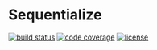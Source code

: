 # Sequentialize

[![build status](https://travis-ci.org/escapace/sequentialize.svg?branch=master)](https://travis-ci.org/escapace/sequentialize)
[![code coverage](https://codecov.io/gh/escapace/sequentialize/branch/master/graph/badge.svg)](https://codecov.io/gh/escapace/sequentialize)
[![license](https://img.shields.io/badge/license-Mozilla%20Public%20License%20Version%202.0-blue.svg)]()

